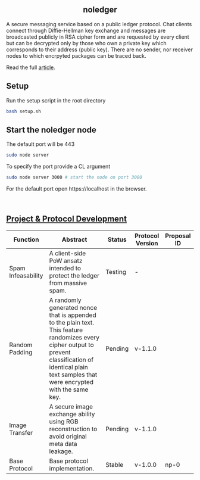 <h2 align=center><strong>noledger</strong></h2> 

A secure messaging service based on a public ledger protocol. Chat clients connect through Diffie-Hellman key exchange and messages are broadcasted publicly in RSA cipher form and are requested by every client but can be decrypted only by those who own a private key which corresponds to their address (public key). There are no sender, nor receiver nodes to which encrpyted packages can be traced back. 

Read the full [article](https://github.com/B0-B/noledger/blob/main/docs/paper/paper.md).


## Setup
Run the setup script in the root directory
```bash
bash setup.sh
```

## Start the noledger node
The default port will be 443
```bash
sudo node server
```

To specify the port provide a CL argument
```bash
sudo node server 3000 # start the node on port 3000
```

For the default port open https://localhost in the browser.

<br>

## [Project & Protocol Development](https://github.com/B0-B/noledger/blob/main/docs/development/development.md)
| Function | Abstract | Status | Protocol Version | Proposal ID |
|---|---|---|---|---|
| Spam Infeasability | A client-side PoW ansatz intended to protect the ledger from massive spam. | Testing | - | |
| Random Padding | A randomly generated nonce that is appended to the plain text. This feature randomizes every cipher output to prevent classification of identical plain text samples that were encrypted with the same key. | Pending | v-1.1.0 | |
| Image Transfer | A secure image exchange ability using RGB reconstruction to avoid original meta data leakage. | Pending | v-1.1.0 | |
| Base Protocol | Base protocol implementation. | Stable | v-1.0.0 | np-0 |

